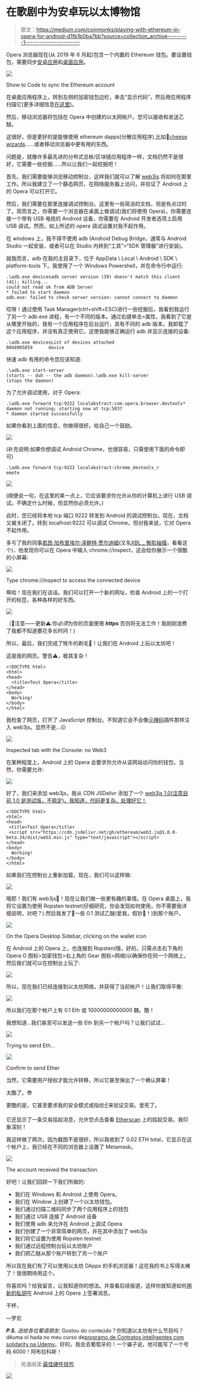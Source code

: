 # 在歌剧中为安卓玩以太博物馆

> 原文：<https://medium.com/coinmonks/playing-with-ethereum-in-opera-for-android-d1fb1b0ba7bb?source=collection_archive---------1----------------------->

Opera 浏览器现在(从 2019 年 6 月起)包含一个内置的 Ethereum 钱包。要设置钱包，需要同步[安卓应用](https://play.google.com/store/apps/details?id=com.opera.browser)和[桌面应用](https://www.opera.com/)。

![](img/34a960e5843caae31550c1d1aa8c60f7.png)

Show to Code to sync the Ethereum account

在桌面应用程序上，转到左侧的加密钱包边栏，单击“显示代码”，然后用应用程序扫描它(更多详细信息[在这里](https://help.opera.com/en/how-to-use-operas-crypto-wallet-on-your-computer/))。

然后，移动浏览器将包括在 Opera 中创建的以太网帐户。您可以接收和发送乙醚。

这很好，但是更好的是能够使用 ethereum dapps(分散应用程序),比如🧀[cheese wizards](https://www.cheezewizards.com)……或者移动浏览器中更有用的东西。

问题是，就像许多最先进的分布式总帐/区块链应用程序一样，文档仍然不是很好，它需要一些挖掘……所以让我们一起挖掘吧！

首先，我们需要能够浏览移动控制台，这样我们就可以了解 [web3js](https://web3js.readthedocs.io/en/1.0/) 将如何在那里工作。所以我建立了一个静态网页，在网络服务器上访问，并验证了 Android 上的 Opera 可以打开它。

然后，我们需要在那里连接调试控制台。这里有一些简洁的文档，但是有点过时了。简而言之，你需要一个浏览器在桌面上做调试(我们将使用 Opera)，你需要连接一个带有 USB 电缆的 Android 设备，你需要在 Android 开发者选项上启用 USB 调试。然而，如上所述的 opera 调试设置对我不起作用。

在 windows 上，我不得不使用 adb (Android Debug Bridge，通常与 Android Studio 一起安装，或者可以在 Studio 内转到“工具”>“SDK 管理器”进行安装)。

就我而言，adb 在我的主目录下，位于 AppData \ Local \ Android \ SDK \ platform-tools 下。我使用了一个 Windows Powershell，并在命令行中运行:

```
.\adb.exe devicesadb server version (39) doesn't match this client (41); killing...
could not read ok from ADB Server
* failed to start daemon
adb.exe: failed to check server version: cannot connect to daemon
```

哎呀！通过使用 Task Manager(ctrl+shift+ESC)进行一些挖掘后，我看到我运行了另一个 adb.exe 进程，有一个不同的版本。通过右键单击>属性，我看到了它是从哪里开始的，我有一个应用程序在后台运行，具有不同的 adb 版本。我卸载了这个应用程序，并没有真正使用它。这使我能够正确运行 adb 并显示连接的设备:

```
.\adb.exe devicesList of devices attached
0048905859      device
```

快速 adb 有用的命令您应该知道:

```
.\adb.exe start-server
(starts -- duh -- the adb daemon).\adb.exe kill-server
(stops the daemon)
```

为了允许调试使用，对于 Opera:

```
.\adb.exe forward tcp:9222 localabstract:com.opera.browser.devtools* daemon not running; starting now at tcp:5037
* daemon started successfully
```

如果你看到上面的信息，你做得很好。给自己一个鼓励。

![](img/43aa2c3936d322b6a9bb65dcaa846784.png)

(补充说明:如果你想调试 Android Chrome，也很容易，只需使用下面的命令即可)

```
.\adb.exe forward tcp:9222 localabstract:chrome_devtools_r
emote
```

![](img/3ce3b00779be6ed09cb934643a53605e.png)

(顺便说一句，在这里的某一点上，它应该要求你允许从你的计算机上进行 USB 调试。不确定什么时候，但显然你必须允许。)

此时，您已经将本地 tcp 端口 9222 转发到 Android 的调试控制台。现在，文档又被关闭了。转到 localhost:9222 可以调试 Chrome，但对我来说，它对 Opera 不起作用。

多亏了我的同事[若昂·加布里埃尔·泽鲍特·贾尔迪姆](https://medium.com/u/338e934bcc1b?source=post_page-----d1fb1b0ba7bb--------------------------------)(又名[XBL _ 臀肌抽搐](https://www.twitch.tv/xbl_gluteos)，看看这个)，他发现你可以在 Opera 中输入 chrome://inspect，这会给你展示一个很酷的小屏幕:

![](img/7293bdd66a4499c1c47cb07876bbdbff.png)

Type chrome://inspect to access the connected device

啊哈！现在我们在谈话。我们可以打开一个新的网址，检查 Android 上的一个打开的标签，各种各样的好东西。

![](img/88e922b6e75d43d9d68d6ee3506b0245.png)

（📢注意——更新⚠:你*必须*为你的页面使用 ***https*** 否则将无法工作！我刚刚浪费了我都不知道要花多长时间！)

所以，最后，我们完成了牦牛的剃毛🐂！让我们在 Android 上玩以太坊吧！

这是我的网页。警告⚠，极其复杂！

```
<!DOCTYPE html>
<html>
<head>
  <title>Test Opera</title>
</head>
<body>
  Working!
</body>
</html>
```

我检查了网页，打开了 JavaScript 控制台。不知道它会不会像[元掩码](https://metamask.io/)插件那样注入 web3js。显然不是…😖

![](img/4448858b47feb3e42325e7e807fe11e4.png)

Inspected tab with the Console: no Web3

在某种程度上，Android 上的 Opera 会要求你允许从该网站访问你的钱包，当然，你需要允许:

![](img/5bf8dee7879c67081b319b3e8320568b.png)

好了，我们来添加 web3js，我从 CDN JSDelivr 添加了一个 [web3js 1.0(注意目前 1.0 是测试版，不稳定)。我知道，代码更复杂。处理好它！](https://cdn.jsdelivr.net/gh/ethereum/web3.js@1.0.0-beta.34/dist/)

```
<!DOCTYPE html>
<html>
<head>
 <title>Test Opera</title>
 <script src="https://cdn.jsdelivr.net/gh/ethereum/web3.js@1.0.0-beta.34/dist/web3.min.js" type="text/javascript"></script>
</head>
<body>
  Working!
</body>
</html>
```

如果我们在控制台上重新加载，现在，我们可以这样做:

![](img/0813ce5cf2ed2100460a48b11ae864a8.png)

哦耶！我们有 web3js🤗！现在让我们做一些更有趣的事情。在 Opera 桌面上，我将它设置为使用 Ropsten testnet(仔细研究，你会发现如何使用，你不需要我详细说明，对吧？).然后我发了💸一些 0.1 测试乙醚(爱我，假钞🤑！)到那个账户。

![](img/6f964aa7129fa6ee436ca7aa261ff939.png)

On the Opera Desktop Sidebar, clicking on the wallet icon

在 Android 上的 Opera 上，也连接到 Ropsten(哦，好的，只需点击右下角的 Opera O 图标>加密钱包>右上角的 Gear 图标>网络)以确保你在同一个网络上，然后我们就可以在控制台上玩了:

![](img/c7b0cc12803b6e88b2ef84aae5178a0e.png)

所以，现在我们已经连接到以太坊网络，并获得了当前帐户！让我们取得平衡:

![](img/f18ffec9901f3ff9d290ba966a09ee6b.png)

所以我们在那个帐户上有 0.1 Eth 或 10000000000000 魏。酷！

我想知道…我们甚至可以发送一些 Eth 到另一个帐户吗？让我们试试…

![](img/119a399082b019c08329661c799e74ca.png)

Trying to send Eth…

![](img/02a437783e2498f91e499da8245302f7.png)

Confirm to send Ether

当然，它需要用户授权才能允许转移，所以它甚至弹出了一个确认屏幕！

太酷了。😎

更酷的是，它甚至要求我的安全模式或指纹☝来验证交易。爱死了。

它还显示了一条交易挂起消息，允许您点击查看 [Etherscan](https://ropsten.etherscan.io/tx/0x66cd31f84c4e60bddf840f11ea444c198590fc4115d61ad8db2b99c40aad5eaa) 上的挂起交易。我印象深刻！

我这样做了两次，因为截图不是很好，所以我收到了 0.02 ETH total，它显示在这个帐户上，我已经在不同的浏览器上设置了 Metamask。

![](img/591ba61063eafc1e41636fc4e383b9e5.png)

The account received the transaction.

好吧！让我们回顾一下我们所做的:

*   我们在 Windows 和 Android 上使用 Opera。
*   我们在 Window 上创建了一个以太坊钱包。
*   我们通过扫描二维码同步了两个应用程序上的钱包
*   我们通过 USB 连接了 Android 设备
*   我们使用 adb 来允许在 Android 上调试 Opera
*   我们创建了一个非常简单的网页，并在其中添加了 web3js
*   我们将它设置为使用 Ropsten testnet
*   我们通过远程控制台玩以太坊账户
*   我们把乙醚从那个账户转到了另一个账户

所以现在我们有了可以使用以太坊 DApps 的手机浏览器！这在我的书上写得太棒了！我很期待用这个。

你喜欢吗？给我留言，让我知道你的想法。并查看后续报道，这样你就知道如何[用新的私钥](/@rpaskin/wow-signing-a-message-on-opera-on-android-with-a-private-key-cff9bca84c06)在 Android 上的 Opera 上签署消息。

干杯，

—罗尼

***P.S.*** *送给各位葡语朋友:* Gostou do conteúdo？你知道以太坊有什么节目吗？dêuma ol hada no meu curso de[programo de Contratos intelligentes com solidarity na Udemy](https://www.udemy.com/contratos-inteligentes/)。好的，我会去葡萄牙的！一个骗子说，他可能写了一个号码 6000！阿布拉科斯！

> 另请阅读:[最佳硬件钱包](/coinmonks/the-best-cryptocurrency-hardware-wallets-of-2020-e28b1c124069)

[![](img/7c0b3dfdcbfea594cc0ae7d4f9bf6fcb.png)](https://coincodecap.com/?utm_source=coinmonks)